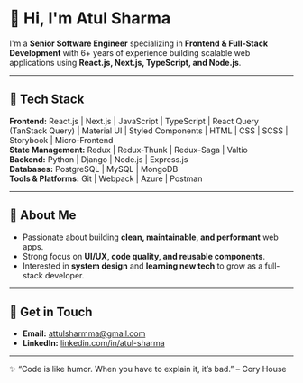 # 👋 Hi, I'm Atul Sharma

I'm a **Senior Software Engineer** specializing in **Frontend & Full-Stack Development** with 6+ years of experience building scalable web applications using **React.js, Next.js, TypeScript, and Node.js**.  

---

## 🔧 Tech Stack

**Frontend:** React.js | Next.js | JavaScript | TypeScript | React Query (TanStack Query) | Material UI | Styled Components | HTML | CSS | SCSS | Storybook | Micro-Frontend  
**State Management:** Redux | Redux-Thunk | Redux-Saga | Valtio  
**Backend:** Python | Django | Node.js | Express.js  
**Databases:** PostgreSQL | MySQL | MongoDB  
**Tools & Platforms:** Git | Webpack | Azure | Postman  

---

## 🌟 About Me

- Passionate about building **clean, maintainable, and performant** web apps.  
- Strong focus on **UI/UX, code quality, and reusable components**.  
- Interested in **system design** and **learning new tech** to grow as a full-stack developer.  

---
<!-- 
## 📈 GitHub Stats

![Atul's GitHub Stats](https://github-readme-stats.vercel.app/api?username=attulsharmma&show_icons=true&theme=radical)

---
-->

## 💬 Get in Touch

- **Email:** attulsharmma@gmail.com  
- **LinkedIn:** [linkedin.com/in/atul-sharma](https://www.linkedin.com/in/attul-sharmma/)  
<!-- - **Portfolio:** [atulsharma.dev]() -->

---

✨ “Code is like humor. When you have to explain it, it’s bad.” – Cory House
